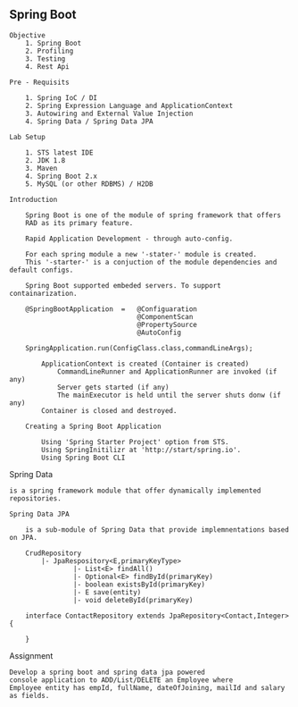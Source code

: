 Spring Boot
-------------------------------------------------------------------

    Objective
        1. Spring Boot
        2. Profiling
        3. Testing
        4. Rest Api

    Pre - Requisits

        1. Spring IoC / DI
        2. Spring Expression Language and ApplicationContext
        3. Autowiring and External Value Injection
        4. Spring Data / Spring Data JPA

    Lab Setup

        1. STS latest IDE
        2. JDK 1.8
        3. Maven
        4. Spring Boot 2.x
        5. MySQL (or other RDBMS) / H2DB

    Introduction

        Spring Boot is one of the module of spring framework that offers
        RAD as its primary feature.

        Rapid Application Development - through auto-config.

        For each spring module a new '-stater-' module is created.
        This '-starter-' is a conjuction of the module dependencies and default configs.

        Spring Boot supported embeded servers. To support containarization.

        @SpringBootApplication  =   @Configuaration
                                    @ComponentScan
                                    @PropertySource
                                    @AutoConfig
        
        SpringApplication.run(ConfigClass.class,commandLineArgs);

            ApplicationContext is created (Container is created)
                CommandLineRunner and ApplicationRunner are invoked (if any)
                Server gets started (if any)
                The mainExecutor is held until the server shuts donw (if any)
            Container is closed and destroyed.

        Creating a Spring Boot Application

            Using 'Spring Starter Project' option from STS.
            Using SpringInitilizr at 'http://start/spring.io'.
            Using Spring Boot CLI

Spring Data

    is a spring framework module that offer dynamically implemented repositories.

    Spring Data JPA

        is a sub-module of Spring Data that provide implemnentations based on JPA.

        CrudRepository
            |- JpaRespository<E,primaryKeyType>
                    |- List<E> findAll()
                    |- Optional<E> findById(primaryKey)
                    |- boolean existsById(primaryKey)
                    |- E save(entity)
                    |- void deleteById(primaryKey)

        interface ContactRepository extends JpaRepository<Contact,Integer> {

        }        

Assignment

    Develop a spring boot and spring data jpa powered
    console application to ADD/List/DELETE an Employee where
    Employee entity has empId, fullName, dateOfJoining, mailId and salary as fields.


    

